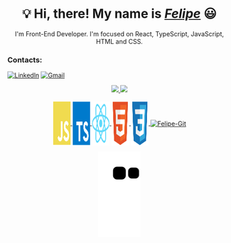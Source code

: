 <div>
  <h1 align="center">💡 Hi, there! My name is <a href="https://www.linkedin.com/in/felipenobrg/
"><i>Felipe</i></a> 😃️</h1>
</div>

<p align="center">I'm Front-End Developer. I'm focused on React, TypeScript, JavaScript, HTML and CSS.</p>

### Contacts:
 [![Linkedln](https://img.shields.io/badge/LinkedIn-0077B5?style=for-the-badge&logo=linkedin&logoColor=white)](https://www.linkedin.com/in/felipenobrg/) 
 [![Gmail](https://img.shields.io/badge/Gmail-D14836?style=for-the-badge&logo=gmail&logoColor=white)](felipenobrega2012@gmail.com)

<div align="center">
  <a href="https://github.com/felipenobrg">
  <img height="180em" src="https://github-readme-stats.vercel.app/api?username=felipenobrg&show_icons=true&theme=dark&include_all_commits=true&count_private=true"/>
  <img height="180em" src="https://github-readme-stats.vercel.app/api/top-langs/?username=felipenobrg&layout=compact&langs_count=7&theme=dark"/>
</div>
 
  <div style="display: inline_block" align="center"><br>
  <img align="center" alt="Felipe-Js" height="100" width="40" src="https://raw.githubusercontent.com/devicons/devicon/master/icons/javascript/javascript-plain.svg">
  <img align="center" alt="Felipe-Ts" height="100" width="40" src="https://raw.githubusercontent.com/devicons/devicon/master/icons/typescript/typescript-plain.svg">
  <img align="center" alt="Felipe-React" height="100" width="40" src="https://raw.githubusercontent.com/devicons/devicon/master/icons/react/react-original.svg">
  <img align="center" alt="Felipe-HTML" height="100" width="40" src="https://raw.githubusercontent.com/devicons/devicon/master/icons/html5/html5-original.svg">
  <img align="center" alt="Felipe-CSS" height="100" width="40" src="https://raw.githubusercontent.com/devicons/devicon/master/icons/css3/css3-original.svg">
  <img align="center" alt="Felipe-Git" height="100" width="40" src="https://cdn.jsdelivr.net/gh/devicons/devicon/icons/git/git-plain.svg" />
</div>

 <div align="center">
   
![Snake animation](https://github.com/rafaballerini/rafaballerini/blob/output/github-contribution-grid-snake.svg)
 </div>
  
</div>

